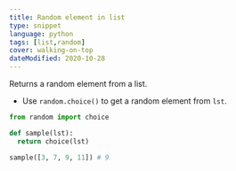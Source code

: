 ```yaml
---
title: Random element in list
type: snippet
language: python
tags: [list,random]
cover: walking-on-top
dateModified: 2020-10-28
---
```


Returns a random element from a list.

- Use `random.choice()` to get a random element from `lst`.

```py
from random import choice

def sample(lst):
  return choice(lst)
```

```py
sample([3, 7, 9, 11]) # 9
```
